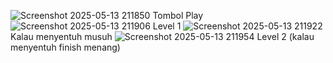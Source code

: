 ![Screenshot 2025-05-13 211850](https://github.com/user-attachments/assets/ad5c948b-f156-43f5-adbc-e76ae892a375)
Tombol Play
![Screenshot 2025-05-13 211906](https://github.com/user-attachments/assets/3890fa8d-58c4-4636-b076-67e7caec8522)
Level 1 
![Screenshot 2025-05-13 211922](https://github.com/user-attachments/assets/7c6c7cc8-5278-4ec9-b6d4-648e72bc4c01)
Kalau menyentuh musuh
![Screenshot 2025-05-13 211954](https://github.com/user-attachments/assets/d149ca28-8ac1-49ac-9a1f-7346b9a9783b)
Level 2 (kalau menyentuh finish menang)
